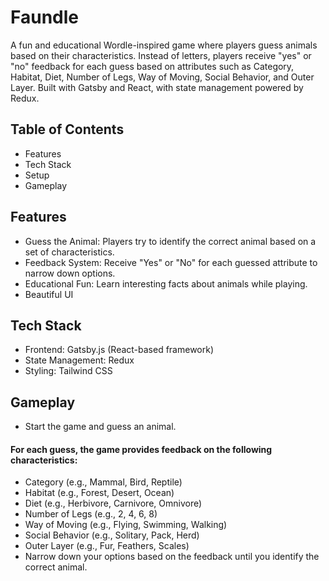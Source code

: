# Faundle
A fun and educational Wordle-inspired game where players guess animals based on their characteristics. Instead of letters, players receive "yes" or "no" feedback for each guess based on attributes such as Category, Habitat, Diet, Number of Legs, Way of Moving, Social Behavior, and Outer Layer. Built with Gatsby and React, with state management powered by Redux.

## Table of Contents
- Features
- Tech Stack
- Setup
- Gameplay

## Features
- Guess the Animal: Players try to identify the correct animal based on a set of characteristics.
- Feedback System: Receive "Yes" or "No" for each guessed attribute to narrow down options.
- Educational Fun: Learn interesting facts about animals while playing.
- Beautiful UI

## Tech Stack
- Frontend: Gatsby.js (React-based framework)
- State Management: Redux
- Styling: Tailwind CSS

## Gameplay
- Start the game and guess an animal.
#### For each guess, the game provides feedback on the following characteristics:
- Category (e.g., Mammal, Bird, Reptile)
- Habitat (e.g., Forest, Desert, Ocean)
- Diet (e.g., Herbivore, Carnivore, Omnivore)
- Number of Legs (e.g., 2, 4, 6, 8)
- Way of Moving (e.g., Flying, Swimming, Walking)
- Social Behavior (e.g., Solitary, Pack, Herd)
- Outer Layer (e.g., Fur, Feathers, Scales)
- Narrow down your options based on the feedback until you identify the correct animal.
